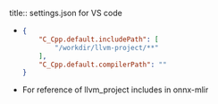 title:: settings.json for VS code

- ```json
  {
      "C_Cpp.default.includePath": [
          "/workdir/llvm-project/**"
      ],
      "C_Cpp.default.compilerPath": ""
  }
  ```
- For reference of llvm_project includes in onnx-mlir